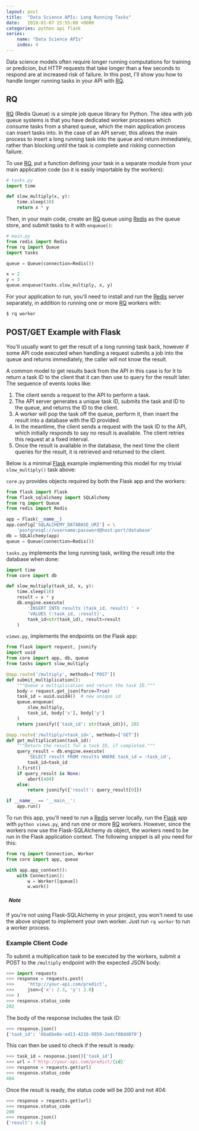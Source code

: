```yaml
---
layout: post
title:  "Data Science APIs: Long Running Tasks"
date:   2018-01-07 15:55:00 +0000
categories: python api flask
series:
    name: "Data Science APIs"
    index: 4
---
```


Data science models often require longer running computations for training or
predicion, but HTTP requests that take longer than a few seconds to respond are
at increased risk of failure. In this post, I'll show you how to handle longer
running tasks in your API with [RQ].

## RQ

[RQ] (Redis Queue) is a simple job queue library for Python. The idea with job
queue systems is that you have dedicated worker processes which consume tasks
from a shared queue, which the main application process can insert tasks into.
In the case of an API server, this allows the main process to insert a long
running task into the queue and return immediately, rather than blocking until
the task is complete and risking connection failure.

To use [RQ], put a function defining your task in a separate module from your
main application code (so it is easily importable by the workers):

```python
# tasks.py
import time

def slow_multiply(x, y):
    time.sleep(10)
    return x * y
```

Then, in your main code, create an [RQ] queue using [Redis] as the queue store,
and submit tasks to it with `enqueue()`:

```python
# main.py
from redis import Redis
from rq import Queue
import tasks

queue = Queue(connection=Redis())

x = 2
y = 3
queue.enqueue(tasks.slow_multiply, x, y)
```

For your application to run, you'll need to install and run the [Redis] server
separately, in addition to running one or more [RQ] workers with:

```bash
$ rq worker
```

## POST/GET Example with Flask

You'll usually want to get the result of a long running task back, however if
some API code executed when handling a request submits a job into the queue and
returns immediately, the caller will not know the result.

A common model to get results back from the API in this case is for it to
return a task ID to the client that it can then use to query for the result
later. The sequence of events looks like:

1. The client sends a request to the API to perform a task.
2. The API server generates a unique task ID, submits the task and ID to the
   queue, and returns the ID to the client.
3. A worker will pop the task off the queue, perform it, then insert the result
   into a database with the ID provided.
4. In the meantime, the client sends a request with the task ID to the API,
   which initially responds to say no result is available. The client retries
   this request at a fixed interval.
5. Once the result is available in the database, the next time the client
   queries for the result, it is retrieved and returned to the client.

Below is a minimal [Flask] example implementing this model for my trivial
`slow_multiply()` task above:

`core.py` provides objects required by both the Flask app and the workers:

```python
from flask import Flask
from flask_sqlalchemy import SQLAlchemy
from rq import Queue
from redis import Redis

app = Flask(__name__)
app.config['SQLALCHEMY_DATABASE_URI'] = \
    'postgresql://username:password@host:port/database'
db = SQLAlchemy(app)
queue = Queue(connection=Redis())
```

`tasks.py` implements the long running task, writing the result into the
database when done:

```python
import time
from core import db

def slow_multiply(task_id, x, y):
    time.sleep(10)
    result = x * y
    db.engine.execute(
        'INSERT INTO results (task_id, result) ' +
        'VALUES (:task_id, :result)',
        task_id=str(task_id), result=result
    )
```

`views.py`, implements the endpoints on the Flask app:

```python
from flask import request, jsonify
import uuid
from core import app, db, queue
from tasks import slow_multiply

@app.route('/multiply', methods=['POST'])
def submit_multiplication():
    """Queue a multiplication and return the task ID."""
    body = request.get_json(force=True)
    task_id = uuid.uuid4()  # new unique id
    queue.enqueue(
        slow_multiply,
        task_id, body['x'], body['y']
    )
    return jsonify({'task_id': str(task_id)}), 202

@app.route('/multiply/<task_id>', methods=['GET'])
def get_multiplication(task_id):
    """Return the result for a task ID, if completed."""
    query_result = db.engine.execute(
        'SELECT result FROM results WHERE task_id = :task_id',
        task_id=task_id
    ).first()
    if query_result is None:
        abort(404)
    else:
        return jsonify({'result': query_result[0]})

if __name__ == '__main__':
    app.run()
```

To run this app, you'll need to run a [Redis] server locally, run the [Flask]
app with `python views.py`, and run one or more [RQ] workers. However, since
the workers now use the Flask-SQLAlchemy `db` object, the workers need to be
run in the Flask application context. The following snippet is all you need for
this:

```python
from rq import Connection, Worker
from core import app, queue

with app.app_context():
    with Connection():
        w = Worker([queue])
        w.work()
```

<div class="note">
  <h5><i class="fas fa-exclamation"></i>&ensp;Note</h5>
  <p>
  If you're not using Flask-SQLAlchemy in your project, you won't need to use
  the above snippet to implement your own worker. Just run
  <code>rq worker</code> to run a worker process.
  </p>
</div>

### Example Client Code

To submit a multiplication task to be executed by the workers, submit a POST to
the `/multiply` endpoint with the expected JSON body:

```python
>>> import requests
>>> response = requests.post(
>>>     'http://your-api.com/predict',
>>>     json={'x': 2.3, 'y': 2.0}
>>> )
>>> response.status_code
202
```

The body of the response includes the task ID:

```python
>>> response.json()
{'task_id': '6ba6be8e-ed13-4216-9959-2edcf08dd8f0'}
```

This can then be used to check if the result is ready:

```python
>>> task_id = response.json()['task_id']
>>> url = f'http://your-api.com/predict/{id}'
>>> response = requests.get(url)
>>> response.status_code
404
```

Once the result is ready, the status code will be 200 and not 404:

```python
>>> response = requests.get(url)
>>> response.status_code
200
>>> response.json()
{'result': 4.6}
```

[RQ]: http://python-rq.org/
[Redis]: https://redis.io/
[Flask]: http://flask.pocoo.org/
